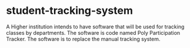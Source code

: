 # student-tracking-system
A Higher institution intends to have software that will be used for tracking classes by departments. The software is code named Poly Participation Tracker. The software is to replace the manual tracking system.
